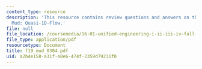 ```yaml
---
content_type: resource
description: 'This resource contains review questions and answers on the topic of
  Mud: Quasi-1D-Flow.'
file: null
file_location: /coursemedia/16-01-unified-engineering-i-ii-iii-iv-fall-2005-spring-2006/a2b4e158a31fa8e6474f2359d79231f0_f19_mud_0304.pdf
file_type: application/pdf
resourcetype: Document
title: f19_mud_0304.pdf
uid: a2b4e158-a31f-a8e6-474f-2359d79231f0
---
```

